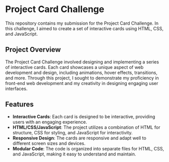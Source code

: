 # Project Card Challenge

This repository contains my submission for the Project Card Challenge. In this challenge, I aimed to create a set of interactive cards using HTML, CSS, and JavaScript.

## Project Overview

The Project Card Challenge involved designing and implementing a series of interactive cards. Each card showcases a unique aspect of web development and design, including animations, hover effects, transitions, and more. Through this project, I sought to demonstrate my proficiency in front-end web development and my creativity in designing engaging user interfaces.

## Features

- **Interactive Cards**: Each card is designed to be interactive, providing users with an engaging experience.
- **HTML/CSS/JavaScript**: The project utilizes a combination of HTML for structure, CSS for styling, and JavaScript for interactivity.
- **Responsive Design**: The cards are responsive and adapt well to different screen sizes and devices.
- **Modular Code**: The code is organized into separate files for HTML, CSS, and JavaScript, making it easy to understand and maintain.
